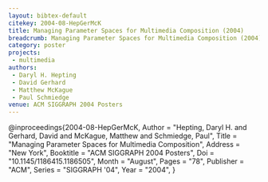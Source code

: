 ```yaml
---
layout: bibtex-default
citekey: 2004-08-HepGerMcK
title: Managing Parameter Spaces for Multimedia Composition (2004)
breadcrumb: Managing Parameter Spaces for Multimedia Composition (2004)
category: poster
projects:
 - multimedia
authors:
 - Daryl H. Hepting
 - David Gerhard
 - Matthew McKague
 - Paul Schmiedge
venue: ACM SIGGRAPH 2004 Posters
---
```

@inproceedings{2004-08-HepGerMcK,
	Author =  "Hepting, Daryl H. and Gerhard, David and McKague, Matthew and Schmiedge, Paul",
	Title =  "Managing Parameter Spaces for Multimedia Composition",
	Address =  "New York",
	Booktitle =  "ACM SIGGRAPH 2004 Posters",
	Doi =  "10.1145/1186415.1186505",
	Month =  "August",
	Pages =  "78",
	Publisher =  "ACM",
	Series =  "SIGGRAPH '04",
	Year =  "2004",
}
